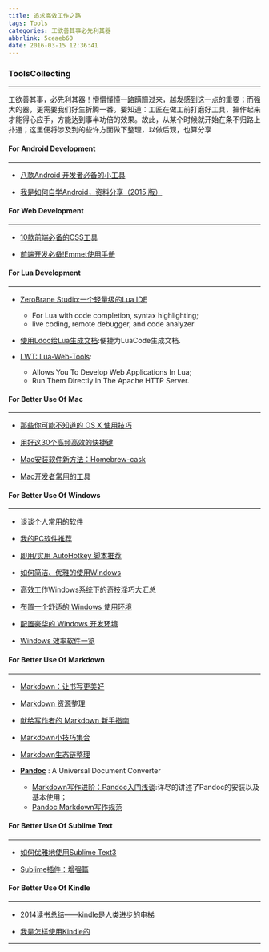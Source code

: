 ```yaml
---
title: 追求高效工作之路
tags: Tools
categories: 工欲善其事必先利其器
abbrlink: 5ceaeb60
date: 2016-03-15 12:36:41
---
```



### ToolsCollecting
---
<!--more-->
工欲善其事，必先利其器！懵懵懂懂一路蹒跚过来，越发感到这一点的重要；而强大的器，更需要我们好生折腾一番。要知道：工匠在做工前打磨好工具，操作起来才能得心应手，方能达到事半功倍的效果。故此，从某个时候就开始在条不归路上扑通；这里便将涉及到的些许方面做下整理，以做后观，也算分享

#### **For Android Development** 
---
* [八款Android 开发者必备的小工具](http://www.jianshu.com/p/e4efec23d4d4)
 
* [我是如何自学Android，资料分享（2015 版）](http://www.jianshu.com/p/874ff12a4c01)

#### **For Web Development**   
---
* [10款前端必备的CSS工具](http://www.jianshu.com/p/157a22e15eb7) 
 
* [前端开发必备!Emmet使用手册](http://www.w3cplus.com/tools/emmet-cheat-sheet.html)

<!--more-->
#### **For Lua Development**  
---
* [ZeroBrane Studio:一个轻量级的Lua IDE](https://github.com/pkulchenko/ZeroBraneStudio)
    * For Lua with code completion, syntax highlighting;
    * live coding, remote debugger, and code analyzer    
* [使用Ldoc给Lua生成文档](http://www.jianshu.com/p/7bfc02f4db96):便捷为LuaCode生成文档.

* [LWT: Lua-Web-Tools](https://code.google.com/p/lua-web-tools/): 
    * Allows You To Develop Web Applications In Lua;
    * Run Them Directly In The Apache HTTP Server.

#### **For Better Use Of Mac** 
---
* [那些你可能不知道的 OS X 使用技巧](http://www.jianshu.com/p/00ea7b218020)
  
* [用好这30个高频高效的快捷键](http://www.jianshu.com/p/74467a2214f9)

* [Mac安装软件新方法：Homebrew-cask](http://www.yangzhiping.com/tech/homebrew-cask.html)

* [Mac开发者常用的工具](http://www.itjhwd.com/mac_tool/)

#### **For Better Use Of Windows**    
---
* [谈谈个人常用的软件](http://www.jianshu.com/p/01acf2aa5b24)
 
* [我的PC软件推荐](http://www.jianshu.com/p/f4af4354196f)
 
* [即用/实用 AutoHotkey 脚本推荐](http://www.jianshu.com/p/65cf36df9a17)
 
* [如何简洁、优雅的使用Windows](http://www.jianshu.com/p/092dfecb90f5)
 
* [高效工作Windows系统下的奇技淫巧大汇总](http://www.jianshu.com/p/d144ad57b760)
 
* [布置一个舒适的 Windows 使用环境](http://www.jianshu.com/p/cb3b7ec288e5)
 
* [配置豪华的 Windows 开发环境](http://www.jianshu.com/p/aa19380828bd)
 
* [Windows 效率软件一览](http://www.jianshu.com/p/5ccbf9f09a69)
 
#### **For Better Use Of Markdown**
---
* [Markdown：让书写更美好](http://www.jianshu.com/p/17fdcf17bbb4)
 
* [Markdown 资源整理](http://www.jianshu.com/p/5651e24bc2e0)
 
* [献给写作者的 Markdown 新手指南](http://www.jianshu.com/p/q81RER)

* [Markdown小技巧集合](http://www.yangzhiping.com/tech/markdown-tips.html)

* [Markdown生态链整理](http://www.yangzhiping.com/tech/markdown-ecosystem.html)
 
* **[Pandoc](http://pandoc.org/)** : A Universal Document Converter
    * [Markdown写作进阶：Pandoc入门浅谈](http://www.yangzhiping.com/tech/pandoc.html):详尽的讲述了Pandoc的安装以及基本使用；
    * [Pandoc Markdown写作规范](http://pandoc.herokuapp.com)

#### **For Better Use Of Sublime Text**  
---
* [如何优雅地使用Sublime Text3](http://www.jianshu.com/p/3cb5c6f2421c)
 
* [Sublime插件：增强篇](http://www.jianshu.com/p/5905f927d01b)
 
#### **For Better Use Of Kindle**  
---
* [2014读书总结——kindle是人类进步的电梯](http://www.jianshu.com/p/ce98b90d40fb)
 
* [我是怎样使用Kindle的](http://www.jianshu.com/p/a464dc9ff073)
 
---
